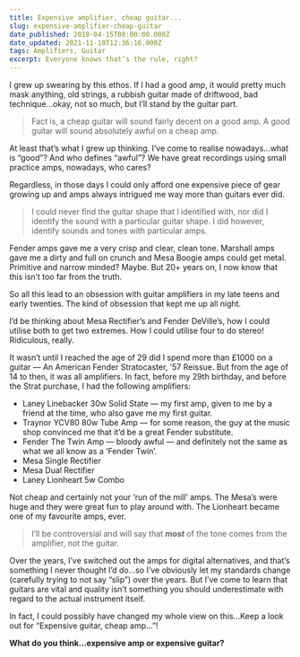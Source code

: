 ```yaml
---
title: Expensive amplifier, cheap guitar...
slug: expensive-amplifier-cheap-guitar
date_published: 2019-04-15T00:00:00.000Z
date_updated: 2021-11-10T12:36:16.000Z
tags: Amplifiers, Guitar
excerpt: Everyone knows that’s the rule, right?
---
```


I grew up swearing by this ethos. If I had a good amp, it would pretty much mask anything, old strings, a rubbish guitar made of driftwood, bad technique…okay, not so much, but I’ll stand by the guitar part.

> Fact is, a cheap guitar will sound fairly decent on a good amp. A good guitar will sound absolutely awful on a cheap amp.

At least that’s what I grew up thinking. I’ve come to realise nowadays…what is “good”? And who defines “awful”? We have great recordings using small practice amps, nowadays, who cares?

Regardless, in those days I could only afford one expensive piece of gear growing up and amps always intrigued me way more than guitars ever did.

> I could never find the guitar shape that I identified with, nor did I identify the sound with a particular guitar shape. I did however, identify sounds and tones with particular amps.

Fender amps gave me a very crisp and clear, clean tone. Marshall amps gave me a dirty and full on crunch and Mesa Boogie amps could get metal. Primitive and narrow minded? Maybe. But 20+ years on, I now know that this isn’t too far from the truth.

So all this lead to an obsession with guitar amplifiers in my late teens and early twenties. The kind of obsession that kept me up all night.

I’d be thinking about Mesa Rectifier’s and Fender DeVille’s, how I could utilise both to get two extremes. How I could utilise four to do stereo! Ridiculous, really.

It wasn’t until I reached the age of 29 did I spend more than £1000 on a guitar — An American Fender Stratocaster, ’57 Reissue. But from the age of 14 to then, it was all amplifiers. In fact, before my 29th birthday, and before the Strat purchase, I had the following amplifiers:

- Laney Linebacker 30w Solid State — my first amp, given to me by a friend at the time, who also gave me my first guitar.
- Traynor YCV80 80w Tube Amp — for some reason, the guy at the music shop convinced me that it’d be a great Fender substitute.
- Fender The Twin Amp — bloody awful — and definitely not the same as what we all know as a ‘Fender Twin’.
- Mesa Single Rectifier
- Mesa Dual Rectifier
- Laney Lionheart 5w Combo

Not cheap and certainly not your ‘run of the mill’ amps. The Mesa’s were huge and they were great fun to play around with. The Lionheart became one of my favourite amps, ever.

> I’ll be controversial and will say that ***most*** of the tone comes from the amplifier, not the guitar.

Over the years, I’ve switched out the amps for digital alternatives, and that’s something I never thought I’d do…so I’ve obviously let my standards change (carefully trying to not say “slip”) over the years. But I’ve come to learn that guitars are vital and quality isn’t something you should underestimate with regard to the actual instrument itself.

In fact, I could possibly have changed my whole view on this…Keep a look out for “Expensive guitar, cheap amp…”!

**What do you think…expensive amp or expensive guitar?**
